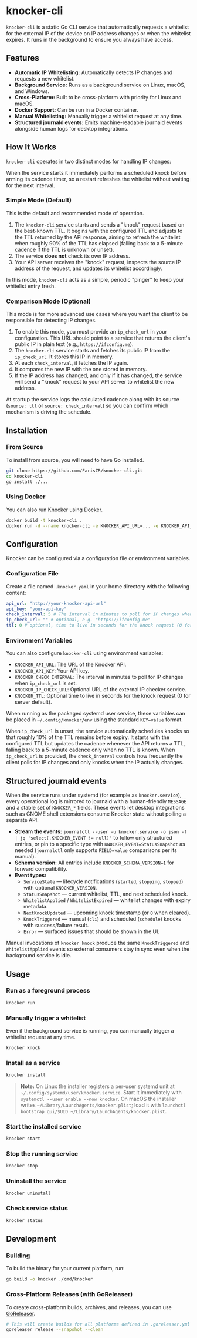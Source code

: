 # knocker-cli

`knocker-cli` is a static Go CLI service that automatically requests a whitelist for the external IP of the device on IP address changes or when the whitelist expires. It runs in the background to ensure you always have access.

## Features

- **Automatic IP Whitelisting:** Automatically detects IP changes and requests a new whitelist.
- **Background Service:** Runs as a background service on Linux, macOS, and Windows.
- **Cross-Platform:** Built to be cross-platform with priority for Linux and macOS.
- **Docker Support:** Can be run in a Docker container.
- **Manual Whitelisting:** Manually trigger a whitelist request at any time.
- **Structured journald events:** Emits machine-readable journald events alongside human logs for desktop integrations.

## How It Works

`knocker-cli` operates in two distinct modes for handling IP changes:

When the service starts it immediately performs a scheduled knock before arming its cadence timer, so a restart refreshes the whitelist without waiting for the next interval.

### Simple Mode (Default)

This is the default and recommended mode of operation.

1. The `knocker-cli` service starts and sends a "knock" request based on the best-known TTL. It begins with the configured TTL and adjusts to the TTL returned by the API response, aiming to refresh the whitelist when roughly 90% of the TTL has elapsed (falling back to a 5-minute cadence if the TTL is unknown or unset).
2. The service **does not** check its own IP address.
3. Your API server receives the "knock" request, inspects the source IP address of the request, and updates its whitelist accordingly.

In this mode, `knocker-cli` acts as a simple, periodic "pinger" to keep your whitelist entry fresh.

### Comparison Mode (Optional)

This mode is for more advanced use cases where you want the client to be responsible for detecting IP changes.

1. To enable this mode, you must provide an `ip_check_url` in your configuration. This URL should point to a service that returns the client's public IP in plain text (e.g., `https://ifconfig.me`).
2. The `knocker-cli` service starts and fetches its public IP from the `ip_check_url`. It stores this IP in memory.
3. At each `check_interval`, it fetches the IP again.
4. It compares the new IP with the one stored in memory.
5. If the IP address has changed, and only if it has changed, the service will send a "knock" request to your API server to whitelist the new address.

At startup the service logs the calculated cadence along with its source (`source: ttl` or `source: check_interval`) so you can confirm which mechanism is driving the schedule.

## Installation

### From Source

To install from source, you will need to have Go installed.

```bash
git clone https://github.com/FarisZR/knocker-cli.git
cd knocker-cli
go install ./...
```

### Using Docker

You can also run Knocker using Docker.

```bash
docker build -t knocker-cli .
docker run -d --name knocker-cli -e KNOCKER_API_URL=... -e KNOCKER_API_KEY=... knocker-cli
```

## Configuration

Knocker can be configured via a configuration file or environment variables.

### Configuration File

Create a file named `.knocker.yaml` in your home directory with the following content:

```yaml
api_url: "http://your-knocker-api-url"
api_key: "your-api-key"
check_interval: 5 # The interval in minutes to poll for IP changes when ip_check_url is set.
ip_check_url: "" # optional, e.g. "https://ifconfig.me"
ttl: 0 # optional, time to live in seconds for the knock request (0 for server default)
```

### Environment Variables

You can also configure `knocker-cli` using environment variables:

- `KNOCKER_API_URL`: The URL of the Knocker API.
- `KNOCKER_API_KEY`: Your API key.
- `KNOCKER_CHECK_INTERVAL`: The interval in minutes to poll for IP changes when `ip_check_url` is set.
- `KNOCKER_IP_CHECK_URL`: Optional URL of the external IP checker service.
- `KNOCKER_TTL`: Optional time to live in seconds for the knock request (0 for server default).

When running as the packaged systemd user service, these variables can be placed in `~/.config/knocker/env` using the standard `KEY=value` format.

When `ip_check_url` is unset, the service automatically schedules knocks so that roughly 10% of the TTL remains before expiry. It starts with the configured TTL but updates the cadence whenever the API returns a TTL, falling back to a 5-minute cadence only when no TTL is known. When `ip_check_url` is provided, the `check_interval` controls how frequently the client polls for IP changes and only knocks when the IP actually changes.

## Structured journald events

When the service runs under systemd (for example as `knocker.service`), every operational log is mirrored to journald with a human-friendly `MESSAGE` and a stable set of `KNOCKER_*` fields. These events let desktop integrations such as GNOME shell extensions consume Knocker state without polling a separate API.

- **Stream the events:** `journalctl --user -u knocker.service -o json -f | jq 'select(.KNOCKER_EVENT != null)'` to follow only structured entries, or pin to a specific type with `KNOCKER_EVENT=StatusSnapshot` as needed (`journalctl` only supports `FIELD=value` comparisons per its manual).
- **Schema version:** All entries include `KNOCKER_SCHEMA_VERSION=1` for forward compatibility.
- **Event types:**
  - `ServiceState` — lifecycle notifications (`started`, `stopping`, `stopped`) with optional `KNOCKER_VERSION`.
  - `StatusSnapshot` — current whitelist, TTL, and next scheduled knock.
  - `WhitelistApplied` / `WhitelistExpired` — whitelist changes with expiry metadata.
  - `NextKnockUpdated` — upcoming knock timestamp (or `0` when cleared).
  - `KnockTriggered` — manual (`cli`) and scheduled (`schedule`) knocks with success/failure result.
  - `Error` — surfaced issues that should be shown in the UI.

Manual invocations of `knocker knock` produce the same `KnockTriggered` and `WhitelistApplied` events so external consumers stay in sync even when the background service is idle.

## Usage

### Run as a foreground process

```bash
knocker run
```

### Manually trigger a whitelist

Even if the background service is running, you can manually trigger a whitelist request at any time.

```bash
knocker knock
```

### Install as a service

```bash
knocker install
```

> **Note:** On Linux the installer registers a per-user systemd unit at `~/.config/systemd/user/knocker.service`. Start it immediately with `systemctl --user enable --now knocker`. On macOS the installer writes `~/Library/LaunchAgents/knocker.plist`; load it with `launchctl bootstrap gui/$UID ~/Library/LaunchAgents/knocker.plist`.

### Start the installed service

```bash
knocker start
```

### Stop the running service

```bash
knocker stop
```

### Uninstall the service

```bash
knocker uninstall
```

### Check service status

```bash
knocker status
```

## Development

### Building

To build the binary for your current platform, run:

```bash
go build -o knocker ./cmd/knocker
```

### Cross-Platform Releases (with GoReleaser)

To create cross-platform builds, archives, and releases, you can use [GoReleaser](https://goreleaser.com/).

```bash
# This will create builds for all platforms defined in .goreleaser.yml
goreleaser release --snapshot --clean
```
